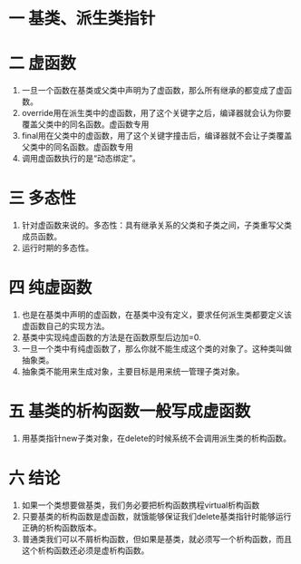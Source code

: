 # 一 基类、派生类指针
# 二 虚函数
1. 一旦一个函数在基类或父类中声明为了虚函数，那么所有继承的都变成了虚函数。
2. override用在派生类中的虚函数，用了这个关键字之后，编译器就会认为你要覆盖父类中的同名函数。虚函数专用
3. final用在父类中的虚函数，用了这个关键字撞击后，编译器就不会让子类覆盖父类中的同名函数。虚函数专用
4. 调用虚函数执行的是“动态绑定”。

# 三 多态性
1. 针对虚函数来说的。多态性：具有继承关系的父类和子类之间，子类重写父类成员函数。
2. 运行时期的多态性。

# 四 纯虚函数
1. 也是在基类中声明的虚函数，在基类中没有定义，要求任何派生类都要定义该虚函数自己的实现方法。
2. 基类中实现纯虚函数的方法是在函数原型后边加=0.
3. 一旦一个类中有纯虚函数了，那么你就不能生成这个类的对象了。这种类叫做抽象类。
4. 抽象类不能用来生成对象，主要目标是用来统一管理子类对象。

# 五 基类的析构函数一般写成虚函数
1. 用基类指针new子类对象，在delete的时候系统不会调用派生类的析构函数。

# 六 结论
1. 如果一个类想要做基类，我们务必要把析构函数携程virtual析构函数
2. 只要基类的析构函数是虚函数，就饿能够保证我们delete基类指针时能够运行正确的析构函数版本。
3. 普通类我们可以不屑析构函数，但如果是基类，就必须写一个析构函数，而且这个析构函数还必须是虚析构函数。

